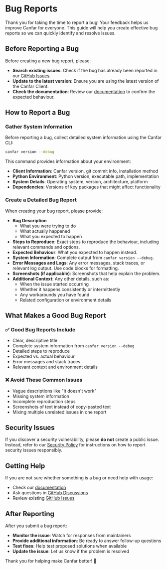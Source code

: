 # Bug Reports


Thank you for taking the time to report a bug! Your feedback helps us improve Canfar for everyone. This guide will help you create effective bug reports so we can quickly identify and resolve issues.


## Before Reporting a Bug

Before creating a new bug report, please:

- **Search existing issues**: Check if the bug has already been reported in our [GitHub Issues](https://github.com/opencadc/canfar/issues).
- **Update to the latest version**: Ensure you are using the latest version of the Canfar Client.
- **Check the documentation**: Review our [documentation](https://opencadc.github.io/canfar/) to confirm the expected behaviour.


## How to Report a Bug

### Gather System Information

Before reporting a bug, collect detailed system information using the Canfar CLI:

```bash
canfar version --debug
```

This command provides information about your environment:

- **Client Information**: Canfar version, git commit info, installation method
- **Python Environment**: Python version, executable path, implementation
- **System Details**: Operating system, version, architecture, platform
- **Dependencies**: Versions of key packages that might affect functionality


### Create a Detailed Bug Report

When creating your bug report, please provide:

- **Bug Description**
    - What you were trying to do
    - What actually happened
    - What you expected to happen
- **Steps to Reproduce**: Exact steps to reproduce the behaviour, including relevant commands and options.
- **Expected Behaviour**: What you expected to happen instead.
- **System Information**: Complete output from `canfar version --debug`.
- **Error Messages and Logs**: Any error messages, stack traces, or relevant log output. Use code blocks for formatting.
- **Screenshots (if applicable)**: Screenshots that help explain the problem.
- **Additional Context**: Any other details, such as:
    - When the issue started occurring
    - Whether it happens consistently or intermittently
    - Any workarounds you have found
    - Related configuration or environment details


## What Makes a Good Bug Report


### ✅ Good Bug Reports Include

- Clear, descriptive title
- Complete system information from `canfar version --debug`
- Detailed steps to reproduce
- Expected vs. actual behaviour
- Error messages and stack traces
- Relevant context and environment details


### ❌ Avoid These Common Issues

- Vague descriptions like "it doesn't work"
- Missing system information
- Incomplete reproduction steps
- Screenshots of text instead of copy-pasted text
- Mixing multiple unrelated issues in one report


## Security Issues

If you discover a security vulnerability, please **do not** create a public issue. Instead, refer to our [Security Policy](security.md) for instructions on how to report security issues responsibly.


## Getting Help

If you are not sure whether something is a bug or need help with usage:

- Check our [documentation](https://opencadc.github.io/canfar/)
- Ask questions in [GitHub Discussions](https://github.com/opencadc/canfar/discussions)
- Review existing [GitHub Issues](https://github.com/opencadc/canfar/issues)


## After Reporting

After you submit a bug report:

- **Monitor the issue**: Watch for responses from maintainers
- **Provide additional information**: Be ready to answer follow-up questions
- **Test fixes**: Help test proposed solutions when available
- **Update the issue**: Let us know if the problem is resolved

Thank you for helping make Canfar better! 🚀
